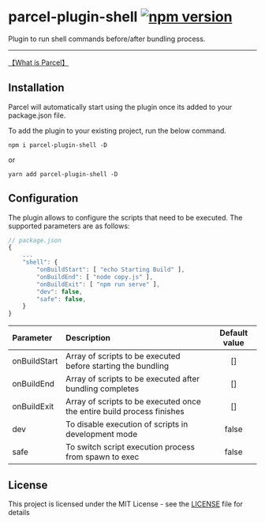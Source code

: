 # parcel-plugin-shell  [![npm version](https://badge.fury.io/js/parcel-plugin-shell.svg)](https://badge.fury.io/js/parcel-plugin-shell)

Plugin to run shell commands before/after bundling process.

---

[【What is Parcel】](https://parceljs.org/)

## Installation

Parcel will automatically start using the plugin once its added to your package.json file.

To add the plugin to your existing project, run the below command.

```
npm i parcel-plugin-shell -D
```
or
```
yarn add parcel-plugin-shell -D
```

## Configuration

The plugin allows to configure the scripts that need to be executed. The supported parameters are as follows:

```js
// package.json
{
    ...
    "shell": {
        "onBuildStart": [ "echo Starting Build" ],
        "onBuildEnd": [ "node copy.js" ],
        "onBuildExit": [ "npm run serve" ],
        "dev": false,
        "safe": false,
    }
}
```

| Parameter | Description | Default value |
|:----------|:-------------|:------:|
| onBuildStart | Array of scripts to be executed before starting the bundling | [] |
| onBuildEnd | Array of scripts to be executed after bundling completes | [] |
| onBuildExit | Array of scripts to be executed once the entire build process finishes | [] |
| dev | To disable execution of scripts in development mode | false |
| safe | To switch script execution process from spawn to exec | false |

## License

This project is licensed under the MIT License - see the [LICENSE](LICENSE) file for details